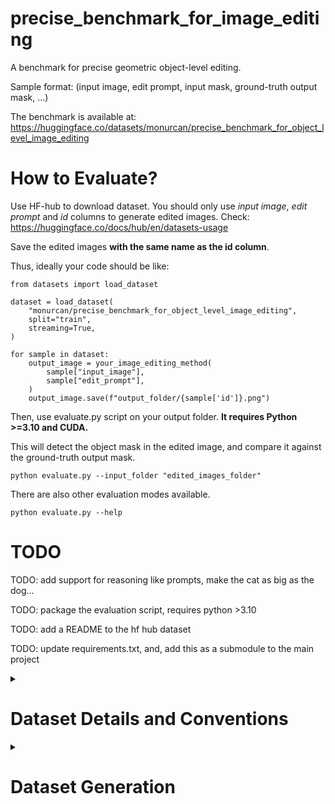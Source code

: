 # precise_benchmark_for_image_editing

A benchmark for precise geometric object-level editing.

Sample format: (input image, edit prompt, input mask, ground-truth output mask, ...)

The benchmark is available at: https://huggingface.co/datasets/monurcan/precise_benchmark_for_object_level_image_editing

# How to Evaluate?
Use HF-hub to download dataset. You should only use *input image*, *edit prompt* and *id* columns to generate edited images. Check: https://huggingface.co/docs/hub/en/datasets-usage

Save the edited images **with the same name as the id column**.

Thus, ideally your code should be like:
```
from datasets import load_dataset

dataset = load_dataset(
    "monurcan/precise_benchmark_for_object_level_image_editing",
    split="train",
    streaming=True,
)

for sample in dataset:
    output_image = your_image_editing_method(
        sample["input_image"],
        sample["edit_prompt"],
    )
    output_image.save(f"output_folder/{sample['id']}.png")
```


Then, use evaluate.py script on your output folder. **It requires Python >=3.10 and CUDA.**

This will detect the object mask in the edited image, and compare it against the ground-truth output mask.
```
python evaluate.py --input_folder "edited_images_folder"
```


There are also other evaluation modes available. 
```
python evaluate.py --help
```


# TODO

TODO: add support for reasoning like prompts, make the cat as big as the dog...

TODO: package the evaluation script, requires python >3.10

TODO: add a README to the hf hub dataset

TODO: update requirements.txt, and, add this as a submodule to the main project

<details>
<summary><h1>Dataset Details and Conventions</h1></summary>

```
example_synthetic_dataset/
├── sample_0/
│   ├── base_image.png              # Original input image
│   ├── object_class.txt            # Object class name
│   ├── base.png                    # Original input binary mask
│   ├── transformed_0.png           # Modified output binary mask  (for the first transform)
│   ├── prompt_0.txt                # Corresponding base prompt
│   ├── prompt_human_like_0.txt     # Human-like manually generated prompt
│   ├── prompt_gpt_0.txt            # (Exists if create_gpt_prompts.py is executed) GPT paraphrased versions
│   ├── transformation_matrix_0.txt # 3x3 affine transformation matrix
│   ├── transformation_type_0.txt   # Transformation type, possibilities: Compose, Flip, MoveByPercentage, MoveByPixel, MoveTo, ScaleAbsolutelyToPercentage, ScaleAbsolutelyToPixels, ScaleBy
│   ├── transformed_1.png           # Modified output binary mask (for the second transform)
│   ├── prompt_1.txt                # Corresponding base prompt
│   ├── prompt_human_like_1.txt     # Human-like manually generated prompt
│   ├── prompt_gpt_1.txt            # (Exists if create_gpt_prompts.py is executed) GPT paraphrased versions
│   ├── transformation_matrix_1.txt # 3x3 affine transformation matrix
│   ├── transformation_type_1.txt   # Transformation type, possibilities: Compose, Flip, MoveByPercentage, MoveByPixel, MoveTo, ScaleAbsolutelyToPercentage, ScaleAbsolutelyToPixels, ScaleBy
│   └── ...
├── sample_1/
│   └── ...                         # Same structure as sample_0
├── sample_2/
│   └── ...                         # Same structure as sample_0
├── sample_3/
│   └── ...                         # Same structure as sample_0
└── ...
```


## Base Prompt Format, Examples and Conventions

### Move
```
<MOVE> <OBJECT> (65,-147) (12.70,-28.71) down-right
<MOVE> <OBJECT> (-132,70) (-25.78,13.67) up-left
<MOVE> <OBJECT> (108,-87) (21.09,-16.99) down-right
```

First tuple (displacement in x, displacement in y) is pixel values, second tuple is percentage values (wrt image size) and the last thing is direction of movement.

Convention: up and right displacements are positive

### Rotate
```
<ROTATE> <OBJECT> 76.87
<ROTATE> <OBJECT> -109.62
<ROTATE> <OBJECT> 142.68
```

Convention: degrees of rotation in the clockwise direction (anticlockwise rotation corresponds to negative degrees)

### Flip
```
<FLIP> <OBJECT>
```

### Scale
```
<SCALE> <OBJECT> 0.93
<SCALE> <OBJECT> 1.07
<SCALE> <OBJECT> 1.10
```

### Composition
```
<ROTATE> <OBJECT> -77.91.<FLIP> <OBJECT>
<SCALE> <OBJECT> 0.96.<MOVE> <OBJECT> (5,5) (0.98,0.98) up-right
<ROTATE> <OBJECT> 158.00.<SCALE> <OBJECT> 0.84
<MOVE> <OBJECT> (14,-141) (2.73,-27.54) down.<FLIP> <OBJECT>.<MOVE> <OBJECT> (14,-141) (2.73,-27.54) down
```

Dot seperated combination of the individual base prompts

Convention: Execution is from left to right
</details>

<details>
<summary><h1>Dataset Generation</h1></summary>

### To create a binary mask dataset from PASCAL dataset in our format
```
python3 create_dataset.py --input_folder "raw_datasets/VOC2012" --save_path "generated_datasets/version_X"
```

### To augment the prompts after creating a dataset in our format
```
OPENAI_API_KEY="sk-..." python3 create_gpt_prompts.py --dataset_path "generated_datasets/version_X"
```

### To convert the dataset from our format to Hugging Face Dataset format
```
python3 create_hf_dataset_from_our_format.py --dataset_folder "generated_datasets/version_X" --output_hf_dataset_location "generated_datasets/version_X_hf" --upload_to_dataset "username/dataset_name"
```
</details>